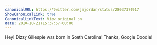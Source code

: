 ```yaml
---
canonicalURL: https://twitter.com/jmjordan/status/28037370917
ShowCanonicalLink: true
CanonicalLinkText: View original on
date: 2010-10-21T15:35:57+00:00
---
```

Hey! Dizzy Gillespie was born in South Carolina! Thanks, Google Doodle!